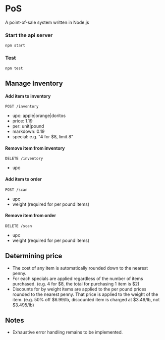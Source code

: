 # PoS
A point-of-sale system written in Node.js

### Start the api server
`npm start`

### Test
`npm test`

## Manage Inventory

#### Add item to inventory
`POST /inventory`
  * upc: apple|orange|doritos
  * price: 1.19
  * per: unit|pound
  * markdown: 0.19
  * special: e.g. "4 for $8, limit 8"
  
#### Remove item from inventory
`DELETE /inventory`
  * upc
  
#### Add item to order
`POST /scan`
  * upc
  * weight (required for per pound items)
 
#### Remove item from order
`DELETE /scan`  
  * upc
  * weight (required for per pound items)

## Determining price

* The cost of any item is automatically rounded down to the nearest penny.
* For each specials are applied regardless of the number of items purchased. (e.g. 4 for $8, the total for purchasing 1 item is $2)
* Discounts for by weight items are applied to the per pound prices rounded to the nearest penny. That price is applied to the weight of the item. (e.g. 50% off $6.99/lb, discounted item is charged at $3.49/lb, not $3.495/lb)

## Notes
* Exhaustive error handling remains to be implemented.


